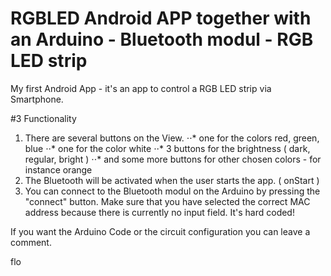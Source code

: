RGBLED Android APP together with an Arduino - Bluetooth modul - RGB LED strip
======

My first Android App - it's an app to control a RGB LED strip via Smartphone. 


#3 Functionality
1. There are several buttons on the View. 
⋅⋅* one for the colors red, green, blue
⋅⋅* one for the color white
⋅⋅* 3 buttons for the brightness ( dark, regular, bright )
⋅⋅* and some more buttons for other chosen colors - for instance orange
2. The Bluetooth will be activated when the user starts the app. ( onStart )
3. You can connect to the Bluetooth modul on the Arduino by pressing the "connect" button. Make sure that you have selected the correct MAC address because there is currently no input field. It's hard coded!


If you want the Arduino Code or the  circuit configuration you can leave a comment. 

flo

